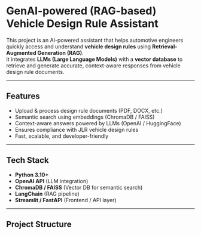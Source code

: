 #  GenAI-powered (RAG-based) Vehicle Design Rule Assistant

This project is an AI-powered assistant that helps automotive engineers quickly access and understand **vehicle design rules** using **Retrieval-Augmented Generation (RAG)**.  
It integrates **LLMs (Large Language Models)** with a **vector database** to retrieve and generate accurate, context-aware responses from vehicle design rule documents.

---

##  Features
- Upload & process design rule documents (PDF, DOCX, etc.)
- Semantic search using embeddings (ChromaDB / FAISS)
- Context-aware answers powered by LLMs (OpenAI / HuggingFace)
- Ensures compliance with JLR vehicle design rules
- Fast, scalable, and developer-friendly

---

## Tech Stack
- **Python 3.10+**
- **OpenAI API** (LLM integration)
- **ChromaDB / FAISS** (Vector DB for semantic search)
- **LangChain** (RAG pipeline)
- **Streamlit / FastAPI** (Frontend / API layer)

---

## Project Structure
